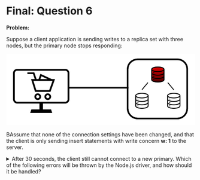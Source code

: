 Final: Question 6
=================

**Problem:**

Suppose a client application is sending writes to a replica set with three nodes, but the primary node stops responding:

![](/final-exam/images/replica_set_primary_down.png?raw=true "")

BAssume that none of the connection settings have been changed, and that the client is only sending insert statements with write concern **w: 1** to the server.

<details> 
  <summary>After 30 seconds, the client still cannot connect to a new primary. Which of the following errors will be thrown by the Node.js driver, and how should it be handled?</summary>
   Answer: (X) a Timeout error, resolved by wrapping the call in a try/catch block
</details>


